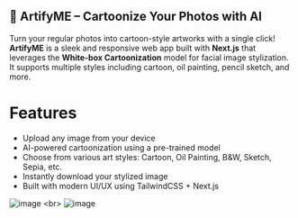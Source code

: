 ## 🎨 ArtifyME – Cartoonize Your Photos with AI

Turn your regular photos into cartoon-style artworks with a single click! **ArtifyME** is a sleek and responsive web app built with **Next.js** that leverages the **White-box Cartoonization** model for facial image stylization. It supports multiple styles including cartoon, oil painting, pencil sketch, and more.

# Features

- Upload any image from your device
- AI-powered cartoonization using a pre-trained model
- Choose from various art styles: Cartoon, Oil Painting, B&W, Sketch, Sepia, etc.
- Instantly download your stylized image
- Built with modern UI/UX using TailwindCSS + Next.js

![image](https://github.com/user-attachments/assets/d31f61c8-cfcb-4d65-bb80-856fd9c1f2dd)
<br\>
![image](https://github.com/user-attachments/assets/9adde7e8-fc4c-49a7-916f-5dfe2bcb3ac0)

